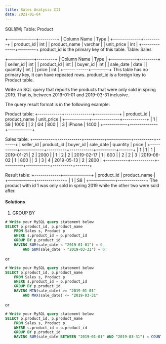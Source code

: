 ```yaml
---
title: Sales Analysis III
date: 2021-01-04
---
```


SQL架构
Table: Product

+--------------+---------+
| Column Name  | Type    |
+--------------+---------+
| product_id   | int     |
| product_name | varchar |
| unit_price   | int     |
+--------------+---------+
product_id is the primary key of this table.
Table: Sales

+-------------+---------+
| Column Name | Type    |
+-------------+---------+
| seller_id   | int     |
| product_id  | int     |
| buyer_id    | int     |
| sale_date   | date    |
| quantity    | int     |
| price       | int     |
+------ ------+---------+
This table has no primary key, it can have repeated rows.
product_id is a foreign key to Product table.
 

Write an SQL query that reports the products that were only sold in spring 2019. That is, between 2019-01-01 and 2019-03-31 inclusive.

The query result format is in the following example:

Product table:
+------------+--------------+------------+
| product_id | product_name | unit_price |
+------------+--------------+------------+
| 1          | S8           | 1000       |
| 2          | G4           | 800        |
| 3          | iPhone       | 1400       |
+------------+--------------+------------+

Sales table:
+-----------+------------+----------+------------+----------+-------+
| seller_id | product_id | buyer_id | sale_date  | quantity | price |
+-----------+------------+----------+------------+----------+-------+
| 1         | 1          | 1        | 2019-01-21 | 2        | 2000  |
| 1         | 2          | 2        | 2019-02-17 | 1        | 800   |
| 2         | 2          | 3        | 2019-06-02 | 1        | 800   |
| 3         | 3          | 4        | 2019-05-13 | 2        | 2800  |
+-----------+------------+----------+------------+----------+-------+

Result table:
+-------------+--------------+
| product_id  | product_name |
+-------------+--------------+
| 1           | S8           |
+-------------+--------------+
The product with id 1 was only sold in spring 2019 while the other two were sold after.

#### Solutions

1. GROUP BY

```sql
# Write your MySQL query statement below
SELECT p.product_id, p.product_name
    FROM Sales s, Product p
    WHERE s.product_id = p.product_id
    GROUP BY p.product_id
    HAVING SUM(sale_date < "2019-01-01") = 0
        AND SUM(sale_date > "2019-03-31") = 0

```

or

```sql
# Write your MySQL query statement below
SELECT p.product_id, p.product_name
    FROM Sales s, Product p
    WHERE s.product_id = p.product_id
    GROUP BY p.product_id
    HAVING MIN(sale_date) >= "2019-01-01"
        AND MAX(sale_date) <= "2019-03-31"

```


or

```sql
# Write your MySQL query statement below
SELECT p.product_id, p.product_name
    FROM Sales s, Product p
    WHERE s.product_id = p.product_id
    GROUP BY p.product_id
    HAVING SUM(sale_date BETWEEN "2019-01-01" AND "2019-03-31") = COUNT(sale_date)
```